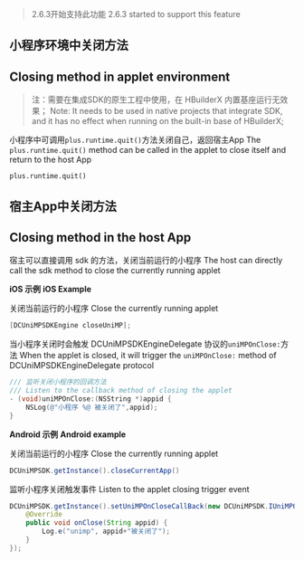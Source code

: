 > 2.6.3开始支持此功能
> 2.6.3 started to support this feature

## 小程序环境中关闭方法
## Closing method in applet environment
> 注：需要在集成SDK的原生工程中使用，在 HBuilderX 内置基座运行无效果；
> Note: It needs to be used in native projects that integrate SDK, and it has no effect when running on the built-in base of HBuilderX;

小程序中可调用`plus.runtime.quit()`方法关闭自己，返回宿主App
The `plus.runtime.quit()` method can be called in the applet to close itself and return to the host App

```
plus.runtime.quit()
```

## 宿主App中关闭方法
## Closing method in the host App

宿主可以直接调用 sdk 的方法，关闭当前运行的小程序
The host can directly call the sdk method to close the currently running applet

**iOS 示例**
**iOS Example**

关闭当前运行的小程序
Close the currently running applet

```Objective-C
[DCUniMPSDKEngine closeUniMP];
```

当小程序关闭时会触发 DCUniMPSDKEngineDelegate 协议的`uniMPOnClose:`方法
When the applet is closed, it will trigger the `uniMPOnClose:` method of DCUniMPSDKEngineDelegate protocol

```Objective-C
/// 监听关闭小程序的回调方法
/// Listen to the callback method of closing the applet
- (void)uniMPOnClose:(NSString *)appid {
    NSLog(@"小程序 %@ 被关闭了",appid);
}
```

**Android 示例**
**Android example**

关闭当前运行的小程序
Close the currently running applet

```JAVA
DCUniMPSDK.getInstance().closeCurrentApp()
```

监听小程序关闭触发事件
Listen to the applet closing trigger event

```JAVA
DCUniMPSDK.getInstance().setUniMPOnCloseCallBack(new DCUniMPSDK.IUniMPOnCloseCallBack() {
	@Override
	public void onClose(String appid) {
		Log.e("unimp", appid+"被关闭了");
	}
});
```